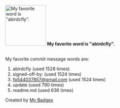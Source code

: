 <img src="https://github.com/my-badges/my-badges/blob/master/src/all-badges/favorite-word/favorite-word.png?raw=true" alt="My favorite word is &quot;abirdcfly&quot;." title="My favorite word is &quot;abirdcfly&quot;." width="128">
<strong>My favorite word is &quot;abirdcfly&quot;.</strong>
<br><br>

My favorite commit message words are:

1. abirdcfly (used 1528 times)
2. signed-off-by: (used 1524 times)
3. <fp544037857@gmail.com> (used 1524 times)
4. update (used 790 times)
5. readme.md (used 636 times)


Created by <a href="https://github.com/my-badges/my-badges">My Badges</a>